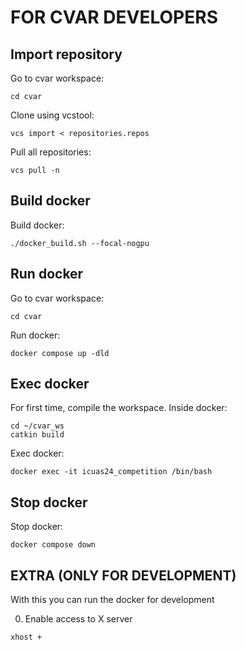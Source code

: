 # FOR CVAR DEVELOPERS 

## Import repository
Go to cvar workspace:
```
cd cvar
```

Clone using vcstool:
```
vcs import < repositories.repos
```

Pull all repositories:
```
vcs pull -n
```

## Build docker
Build docker:
```
./docker_build.sh --focal-nogpu
```

## Run docker
Go to cvar workspace:
```
cd cvar
```

Run docker:
```
docker compose up -dld
```

## Exec docker
For first time, compile the workspace. Inside docker:
```
cd ~/cvar_ws
catkin build
```

Exec docker:
```
docker exec -it icuas24_competition /bin/bash
```

## Stop docker
Stop docker:
```
docker compose down
```


## EXTRA (ONLY FOR DEVELOPMENT)
With this you can run the docker for development 

0. Enable access to X server
```
xhost +
```
